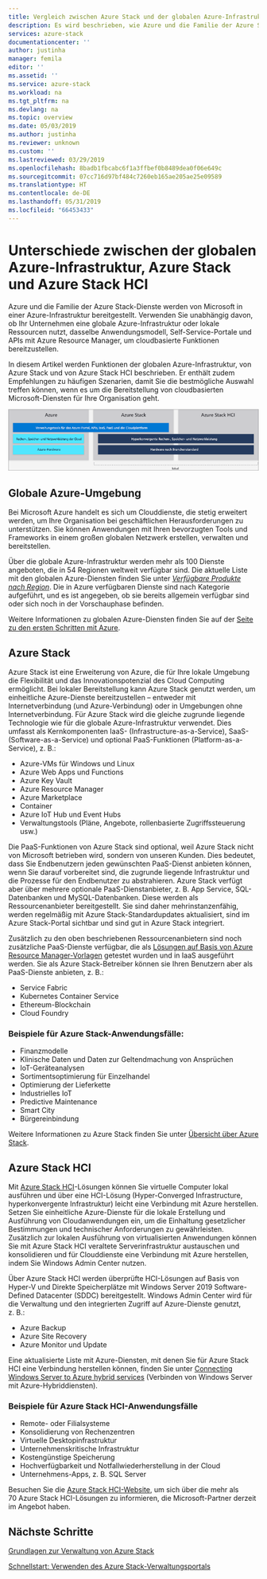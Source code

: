 ```yaml
---
title: Vergleich zwischen Azure Stack und der globalen Azure-Infrastruktur | Microsoft-Dokumentation
description: Es wird beschrieben, wie Azure und die Familie der Azure Stack-Dienste von Microsoft in einer Azure-Infrastruktur bereitgestellt werden.
services: azure-stack
documentationcenter: ''
author: justinha
manager: femila
editor: ''
ms.assetid: ''
ms.service: azure-stack
ms.workload: na
ms.tgt_pltfrm: na
ms.devlang: na
ms.topic: overview
ms.date: 05/03/2019
ms.author: justinha
ms.reviewer: unknown
ms.custom: ''
ms.lastreviewed: 03/29/2019
ms.openlocfilehash: 8badb1fbcabc6f1a3ffbef0b8489dea0f06e649c
ms.sourcegitcommit: 07cc716d97bf484c7260eb165ae205ae25e09589
ms.translationtype: HT
ms.contentlocale: de-DE
ms.lasthandoff: 05/31/2019
ms.locfileid: "66453433"
---
```

# <a name="differences-between-global-azure-azure-stack-and-azure-stack-hci"></a>Unterschiede zwischen der globalen Azure-Infrastruktur, Azure Stack und Azure Stack HCI

Azure und die Familie der Azure Stack-Dienste werden von Microsoft in einer Azure-Infrastruktur bereitgestellt. Verwenden Sie unabhängig davon, ob Ihr Unternehmen eine globale Azure-Infrastruktur oder lokale Ressourcen nutzt, dasselbe Anwendungsmodell, Self-Service-Portale und APIs mit Azure Resource Manager, um cloudbasierte Funktionen bereitzustellen.

In diesem Artikel werden Funktionen der globalen Azure-Infrastruktur, von Azure Stack und von Azure Stack HCI beschrieben. Er enthält zudem Empfehlungen zu häufigen Szenarien, damit Sie die bestmögliche Auswahl treffen können, wenn es um die Bereitstellung von cloudbasierten Microsoft-Diensten für Ihre Organisation geht.

![Übersicht über die Azure-Infrastruktur](./media/compare-azure-azure-stack/azure-family.png)

## <a name="global-azure"></a>Globale Azure-Umgebung

Bei Microsoft Azure handelt es sich um Clouddienste, die stetig erweitert werden, um Ihre Organisation bei geschäftlichen Herausforderungen zu unterstützen. Sie können Anwendungen mit Ihren bevorzugten Tools und Frameworks in einem großen globalen Netzwerk erstellen, verwalten und bereitstellen.

Über die globale Azure-Infrastruktur werden mehr als 100 Dienste angeboten, die in 54 Regionen weltweit verfügbar sind. Die aktuelle Liste mit den globalen Azure-Diensten finden Sie unter [*Verfügbare Produkte nach Region*](https://azure.microsoft.com/regions/services). Die in Azure verfügbaren Dienste sind nach Kategorie aufgeführt, und es ist angegeben, ob sie bereits allgemein verfügbar sind oder sich noch in der Vorschauphase befinden.

Weitere Informationen zu globalen Azure-Diensten finden Sie auf der [Seite zu den ersten Schritten mit Azure](https://docs.microsoft.com/azure/#pivot=get-started&panel=get-started1).

## <a name="azure-stack"></a>Azure Stack

Azure Stack ist eine Erweiterung von Azure, die für Ihre lokale Umgebung die Flexibilität und das Innovationspotenzial des Cloud Computing ermöglicht. Bei lokaler Bereitstellung kann Azure Stack genutzt werden, um einheitliche Azure-Dienste bereitzustellen – entweder mit Internetverbindung (und Azure-Verbindung) oder in Umgebungen ohne Internetverbindung. Für Azure Stack wird die gleiche zugrunde liegende Technologie wie für die globale Azure-Infrastruktur verwendet. Dies umfasst als Kernkomponenten IaaS- (Infrastructure-as-a-Service), SaaS- (Software-as-a-Service) und optional PaaS-Funktionen (Platform-as-a-Service), z. B.:

- Azure-VMs für Windows und Linux
- Azure Web Apps und Functions
- Azure Key Vault
- Azure Resource Manager
- Azure Marketplace
- Container
- Azure IoT Hub und Event Hubs
- Verwaltungstools (Pläne, Angebote, rollenbasierte Zugriffssteuerung usw.)

Die PaaS-Funktionen von Azure Stack sind optional, weil Azure Stack nicht von Microsoft betrieben wird, sondern von unseren Kunden. Dies bedeutet, dass Sie Endbenutzern jeden gewünschten PaaS-Dienst anbieten können, wenn Sie darauf vorbereitet sind, die zugrunde liegende Infrastruktur und die Prozesse für den Endbenutzer zu abstrahieren. Azure Stack verfügt aber über mehrere optionale PaaS-Dienstanbieter, z. B. App Service, SQL-Datenbanken und MySQL-Datenbanken. Diese werden als Ressourcenanbieter bereitgestellt. Sie sind daher mehrinstanzenfähig, werden regelmäßig mit Azure Stack-Standardupdates aktualisiert, sind im Azure Stack-Portal sichtbar und sind gut in Azure Stack integriert.

Zusätzlich zu den oben beschriebenen Ressourcenanbietern sind noch zusätzliche PaaS-Dienste verfügbar, die als [Lösungen auf Basis von Azure Resource Manager-Vorlagen](https://github.com/Azure/AzureStack-QuickStart-Templates) getestet wurden und in IaaS ausgeführt werden. Sie als Azure Stack-Betreiber können sie Ihren Benutzern aber als PaaS-Dienste anbieten, z. B.:

- Service Fabric
- Kubernetes Container Service
- Ethereum-Blockchain
- Cloud Foundry

### <a name="example-use-cases-for-azure-stack"></a>Beispiele für Azure Stack-Anwendungsfälle:

- Finanzmodelle
- Klinische Daten und Daten zur Geltendmachung von Ansprüchen
- IoT-Geräteanalysen
- Sortimentsoptimierung für Einzelhandel
- Optimierung der Lieferkette
- Industrielles IoT
- Predictive Maintenance
- Smart City
- Bürgereinbindung

Weitere Informationen zu Azure Stack finden Sie unter [Übersicht über Azure Stack](azure-stack-overview.md).

## <a name="azure-stack-hci"></a>Azure Stack HCI

Mit [Azure Stack HCI](azure-stack-hci-overview.md)-Lösungen können Sie virtuelle Computer lokal ausführen und über eine HCI-Lösung (Hyper-Converged Infrastructure, hyperkonvergente Infrastruktur) leicht eine Verbindung mit Azure herstellen. Setzen Sie einheitliche Azure-Dienste für die lokale Erstellung und Ausführung von Cloudanwendungen ein, um die Einhaltung gesetzlicher Bestimmungen und technischer Anforderungen zu gewährleisten. Zusätzlich zur lokalen Ausführung von virtualisierten Anwendungen können Sie mit Azure Stack HCI veraltete Serverinfrastruktur austauschen und konsolidieren und für Clouddienste eine Verbindung mit Azure herstellen, indem Sie Windows Admin Center nutzen.

Über Azure Stack HCI werden überprüfte HCI-Lösungen auf Basis von Hyper-V und Direkte Speicherplätze mit Windows Server 2019 Software-Defined Datacenter (SDDC) bereitgestellt. Windows Admin Center wird für die Verwaltung und den integrierten Zugriff auf Azure-Dienste genutzt, z. B.:

- Azure Backup
- Azure Site Recovery
- Azure Monitor und Update

Eine aktualisierte Liste mit Azure-Diensten, mit denen Sie für Azure Stack HCI eine Verbindung herstellen können, finden Sie unter [Connecting Windows Server to Azure hybrid services](https://docs.microsoft.com/windows-server/azure-hybrid-services/index) (Verbinden von Windows Server mit Azure-Hybriddiensten).

### <a name="example-use-cases-for-azure-stack-hci"></a>Beispiele für Azure Stack HCI-Anwendungsfälle
- Remote- oder Filialsysteme
- Konsolidierung von Rechenzentren
- Virtuelle Desktopinfrastruktur
- Unternehmenskritische Infrastruktur
- Kostengünstige Speicherung
- Hochverfügbarkeit und Notfallwiederherstellung in der Cloud
- Unternehmens-Apps, z. B. SQL Server

Besuchen Sie die [Azure Stack HCI-Website](https://azure.microsoft.com/overview/azure-stack/hci/), um sich über die mehr als 70 Azure Stack HCI-Lösungen zu informieren, die Microsoft-Partner derzeit im Angebot haben.

## <a name="next-steps"></a>Nächste Schritte

[Grundlagen zur Verwaltung von Azure Stack](azure-stack-manage-basics.md)

[Schnellstart: Verwenden des Azure Stack-Verwaltungsportals](azure-stack-manage-portals.md)
